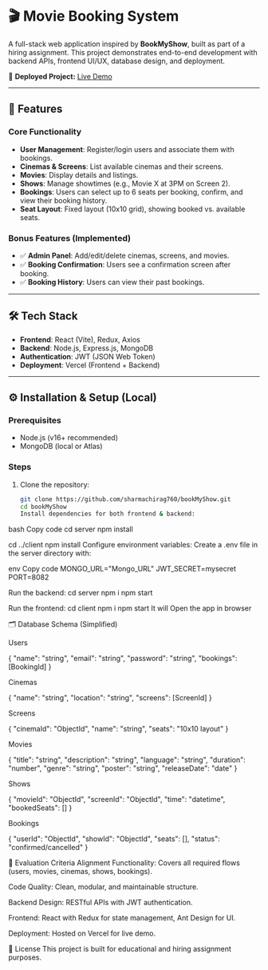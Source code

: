 # 🎬 Movie Booking System

A full-stack web application inspired by **BookMyShow**, built as part of a hiring assignment. This project demonstrates end-to-end development with backend APIs, frontend UI/UX, database design, and deployment.

🚀 **Deployed Project:** [Live Demo](https://chiragbms.vercel.app/)

---

## 📌 Features

### Core Functionality

- **User Management**: Register/login users and associate them with bookings.
- **Cinemas & Screens**: List available cinemas and their screens.
- **Movies**: Display details and listings.
- **Shows**: Manage showtimes (e.g., Movie X at 3PM on Screen 2).
- **Bookings**: Users can select up to 6 seats per booking, confirm, and view their booking history.
- **Seat Layout**: Fixed layout (10x10 grid), showing booked vs. available seats.

### Bonus Features (Implemented)

- ✅ **Admin Panel**: Add/edit/delete cinemas, screens, and movies.
- ✅ **Booking Confirmation**: Users see a confirmation screen after booking.
- ✅ **Booking History**: Users can view their past bookings.

---

## 🛠️ Tech Stack

- **Frontend**: React (Vite), Redux, Axios
- **Backend**: Node.js, Express.js, MongoDB
- **Authentication**: JWT (JSON Web Token)
- **Deployment**: Vercel (Frontend + Backend)

---

## ⚙️ Installation & Setup (Local)

### Prerequisites

- Node.js (v16+ recommended)
- MongoDB (local or Atlas)

### Steps

1. Clone the repository:
   ```bash
   git clone https://github.com/sharmachirag760/bookMyShow.git
   cd bookMyShow
   Install dependencies for both frontend & backend:
   ```

bash
Copy code
cd server
npm install

cd ../client
npm install
Configure environment variables:
Create a .env file in the server directory with:

env
Copy code
MONGO_URL="Mongo_URL"
JWT_SECRET=mysecret
PORT=8082

Run the backend:
cd server
npm i
npm start

Run the frontend:
cd client
npm i
npm start
It will Open the app in browser

🗂️ Database Schema (Simplified)

Users

{
"name": "string",
"email": "string",
"password": "string",
"bookings": [BookingId]
}

Cinemas

{
"name": "string",
"location": "string",
"screens": [ScreenId]
}

Screens

{
"cinemaId": "ObjectId",
"name": "string",
"seats": "10x10 layout"
}

Movies

{
"title": "string",
"description": "string",
"language": "string",
"duration": "number",
"genre": "string",
"poster": "string",
"releaseDate": "date"
}

Shows

{
"movieId": "ObjectId",
"screenId": "ObjectId",
"time": "datetime",
"bookedSeats": []
}

Bookings

{
"userId": "ObjectId",
"showId": "ObjectId",
"seats": [],
"status": "confirmed/cancelled"
}

📌 Evaluation Criteria Alignment
Functionality: Covers all required flows (users, movies, cinemas, shows, bookings).

Code Quality: Clean, modular, and maintainable structure.

Backend Design: RESTful APIs with JWT authentication.

Frontend: React with Redux for state management, Ant Design for UI.

Deployment: Hosted on Vercel for live demo.

📜 License
This project is built for educational and hiring assignment purposes.
